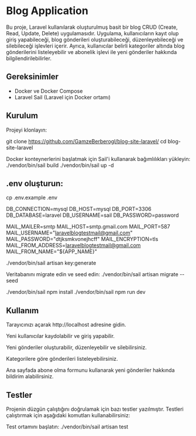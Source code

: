 # Blog Application

Bu proje, Laravel kullanılarak oluşturulmuş basit bir blog CRUD (Create, Read, Update, Delete) uygulamasıdır. Uygulama, kullanıcıların kayıt olup giriş yapabileceği, blog gönderileri oluşturabileceği, düzenleyebileceği ve silebileceği işlevleri içerir. Ayrıca, kullanıcılar belirli kategoriler altında blog gönderilerini listeleyebilir ve abonelik işlevi ile yeni gönderiler hakkında bilgilendirilebilirler.

## Gereksinimler

- Docker ve Docker Compose
- Laravel Sail (Laravel için Docker ortamı)

## Kurulum
Projeyi klonlayın:

git clone https://github.com/GamzeBerberogl/blog-site-laravel/
cd blog-site-laravel

Docker konteynerlerini başlatmak için Sail'i kullanarak bağımlılıkları yükleyin:
./vendor/bin/sail build
./vendor/bin/sail up -d

## .env oluşturun: 
cp .env.example .env

DB_CONNECTION=mysql
DB_HOST=mysql
DB_PORT=3306
DB_DATABASE=laravel
DB_USERNAME=sail
DB_PASSWORD=password

MAIL_MAILER=smtp
MAIL_HOST=smtp.gmail.com
MAIL_PORT=587
MAIL_USERNAME="laravelblogtestmail@gmail.com"
MAIL_PASSWORD="dtjksmkvonejhcff"
MAIL_ENCRYPTION=tls
MAIL_FROM_ADDRESS=laravelblogtestmail@gmail.com
MAIL_FROM_NAME="${APP_NAME}"


./vendor/bin/sail artisan key:generate

Veritabanını migrate edin ve seed edin:
./vendor/bin/sail artisan migrate --seed


./vendor/bin/sail npm install
./vendor/bin/sail npm run dev

## Kullanım

Tarayıcınızı açarak http://localhost adresine gidin.

Yeni kullanıcılar kaydolabilir ve giriş yapabilir.

Yeni gönderiler oluşturabilir, düzenleyebilir ve silebilirsiniz.

Kategorilere göre gönderileri listeleyebilirsiniz.

Ana sayfada abone olma formunu kullanarak yeni gönderiler hakkında bildirim alabilirsiniz.

## Testler

Projenin düzgün çalıştığını doğrulamak için bazı testler yazılmıştır. Testleri çalıştırmak için aşağıdaki komutları kullanabilirsiniz:

Test ortamını başlatın:
./vendor/bin/sail artisan test


